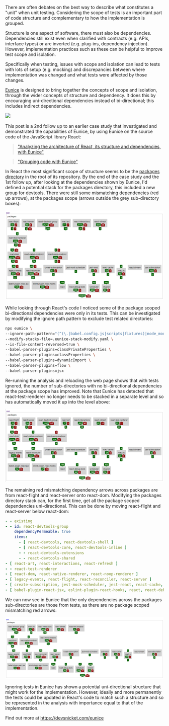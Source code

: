 There are often debates on the best way to describe what constitutes a "unit" when unit testing. Considering the scope of tests is an important part of code structure and complementary to how the implementation is grouped.

Structure is one aspect of software, there must also be dependencies. Dependencies still exist even when clarified with contracts (e.g. APIs, interface types) or are inverted (e.g. plug-ins, dependency injection). However, implementation practices such as these can be helpful to improve test scope and isolation.

Specifically when testing, issues with scope and isolation can lead to tests with lots of setup (e.g. mocking) and discrepancies between where implementation was changed and what tests were affected by those changes.

[Eunice](https://devsnicket.com/eunice) is designed to bring together the concepts of scope and isolation, through the wider concepts of structure and dependency. It does this by encouraging uni-directional dependencies instead of bi-directional; this includes indirect dependencies.

![](../arrows/default-height.svg)

This post is a 2nd follow up to an earlier case study that investigated and demonstrated the capabilities of Eunice, by using Eunice on the source code of the JavaScript library React:

> ["Analyzing the architecture of React, its structure and dependencies, with Eunice"](https://dev.to/grahamdyson/analyzing-the-architecture-of-react-its-structure-and-dependencies-with-eunice-1h8c)

> ["Grouping code with Eunice"](https://dev.to/grahamdyson/grouping-code-with-eunice-2c63)

In React the most significant scope of structure seems to be the [packages directory](https://github.com/facebook/react/tree/master/packages) in the root of its repository. By the end of the case study and the 1st follow up, after looking at the dependencies shown by Eunice, I'd defined a potential stack for the packages directory, this included a new group for devtools. There were still some mismatching dependencies (red up arrows), at the packages scope (arrows outside the grey sub-directory boxes):

![](./13-devtools-group.png)

While looking through React's code I noticed some of the package scoped bi-directional dependencies were only in its tests. This can be investigated by modifying the ignore path pattern to exclude test related directories:

```bash
npx eunice \
--ignore-path-pattern="(^(\.|babel.config.js|scripts|fixtures)|node_modules|__tests__)" \
--modify-stacks-file=.eunice-stack-modify.yaml \
--is-file-content-reversed=true \
--babel-parser-plugins=classPrivateProperties \
--babel-parser-plugins=classProperties \
--babel-parser-plugins=dynamicImport \
--babel-parser-plugins=flow \
--babel-parser-plugins=jsx
```

Re-running the analysis and reloading the web page shows that with tests ignored, the number of sub-directories with no bi-directional dependencies at the package scope has improved. Note that Eunice has detected that react-test-renderer no longer needs to be stacked in a separate level and so has automatically moved it up into the level above:

![](./15-ignore-tests.png)

The remaining red mismatching dependency arrows across packages are from react-flight and react-server onto react-dom. Modifying the packages directory stack can, for the first time, get all the package scoped dependencies uni-directional. This can be done by moving react-flight and react-server below react-dom:

```yaml
- - existing
- - id: react-devtools-group
    dependencyPermeable: true
    items:
      - [ react-devtools, react-devtools-shell ]
      - [ react-devtools-core, react-devtools-inline ]
      - - react-devtools-extensions
      - - react-devtools-shared
- [ react-art, react-interactions, react-refresh ]
- - react-test-renderer
- [ react-dom, react-native-renderer, react-noop-renderer ]
- [ legacy-events, react-flight, react-reconciler, react-server ]
- [ create-subscription, jest-mock-scheduler, jest-react, react-cache, react-is, react-stream, use-subscription ]
- [ babel-plugin-react-jsx, eslint-plugin-react-hooks, react, react-debug-tools, scheduler, shared ]
```

We can now see in Eunice that the only dependencies across the packages sub-directories are those from tests, as there are no package scoped mismatching red arrows:

![](./16-ignore-tests-specific-stack.png)

Ignoring tests in Eunice has shown a potential uni-directional structure that might work for the implementation. However, ideally and more permanently the tests could be updated in React's code to match such a structure and so be represented in the analysis with importance equal to that of the implementation.

Find out more at https://devsnicket.com/eunice